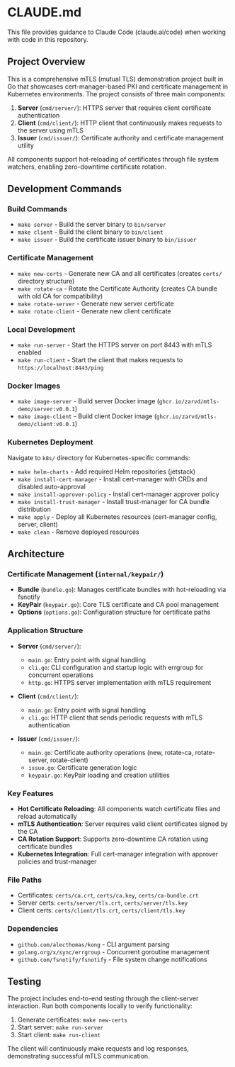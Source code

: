 # CLAUDE.md

This file provides guidance to Claude Code (claude.ai/code) when working with code in this repository.

## Project Overview

This is a comprehensive mTLS (mutual TLS) demonstration project built in Go that showcases cert-manager-based PKI and certificate management in Kubernetes environments. The project consists of three main components:

1. **Server** (`cmd/server/`): HTTPS server that requires client certificate authentication
2. **Client** (`cmd/client/`): HTTP client that continuously makes requests to the server using mTLS
3. **Issuer** (`cmd/issuer/`): Certificate authority and certificate management utility

All components support hot-reloading of certificates through file system watchers, enabling zero-downtime certificate rotation.

## Development Commands

### Build Commands
- `make server` - Build the server binary to `bin/server`
- `make client` - Build the client binary to `bin/client`  
- `make issuer` - Build the certificate issuer binary to `bin/issuer`

### Certificate Management
- `make new-certs` - Generate new CA and all certificates (creates `certs/` directory structure)
- `make rotate-ca` - Rotate the Certificate Authority (creates CA bundle with old CA for compatibility)
- `make rotate-server` - Generate new server certificate
- `make rotate-client` - Generate new client certificate

### Local Development
- `make run-server` - Start the HTTPS server on port 8443 with mTLS enabled
- `make run-client` - Start the client that makes requests to `https://localhost:8443/ping`

### Docker Images
- `make image-server` - Build server Docker image (`ghcr.io/zarvd/mtls-demo/server:v0.0.1`)
- `make image-client` - Build client Docker image (`ghcr.io/zarvd/mtls-demo/client:v0.0.1`)

### Kubernetes Deployment
Navigate to `k8s/` directory for Kubernetes-specific commands:
- `make helm-charts` - Add required Helm repositories (jetstack)
- `make install-cert-manager` - Install cert-manager with CRDs and disabled auto-approval
- `make install-approver-policy` - Install cert-manager approver policy
- `make install-trust-manager` - Install trust-manager for CA bundle distribution
- `make apply` - Deploy all Kubernetes resources (cert-manager config, server, client)
- `make clean` - Remove deployed resources

## Architecture

### Certificate Management (`internal/keypair/`)
- **Bundle** (`bundle.go`): Manages certificate bundles with hot-reloading via fsnotify
- **KeyPair** (`keypair.go`): Core TLS certificate and CA pool management
- **Options** (`options.go`): Configuration structure for certificate paths

### Application Structure
- **Server** (`cmd/server/`):
  - `main.go`: Entry point with signal handling
  - `cli.go`: CLI configuration and startup logic with errgroup for concurrent operations
  - `http.go`: HTTPS server implementation with mTLS requirement
  
- **Client** (`cmd/client/`):
  - `main.go`: Entry point with signal handling  
  - `cli.go`: HTTP client that sends periodic requests with mTLS authentication

- **Issuer** (`cmd/issuer/`):
  - `main.go`: Certificate authority operations (new, rotate-ca, rotate-server, rotate-client)
  - `issue.go`: Certificate generation logic
  - `keypair.go`: KeyPair loading and creation utilities

### Key Features
- **Hot Certificate Reloading**: All components watch certificate files and reload automatically
- **mTLS Authentication**: Server requires valid client certificates signed by the CA
- **CA Rotation Support**: Supports zero-downtime CA rotation using certificate bundles
- **Kubernetes Integration**: Full cert-manager integration with approver policies and trust-manager

### File Paths
- Certificates: `certs/ca.crt`, `certs/ca.key`, `certs/ca-bundle.crt`
- Server certs: `certs/server/tls.crt`, `certs/server/tls.key`  
- Client certs: `certs/client/tls.crt`, `certs/client/tls.key`

### Dependencies
- `github.com/alecthomas/kong` - CLI argument parsing
- `golang.org/x/sync/errgroup` - Concurrent goroutine management
- `github.com/fsnotify/fsnotify` - File system change notifications

## Testing

The project includes end-to-end testing through the client-server interaction. Run both components locally to verify functionality:

1. Generate certificates: `make new-certs`
2. Start server: `make run-server` 
3. Start client: `make run-client`

The client will continuously make requests and log responses, demonstrating successful mTLS communication.
